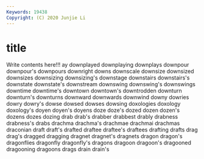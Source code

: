 ```yaml
---
Keywords: 19438
Copyright: (C) 2020 Junjie Li
---
```


# title

Write contents here!!!
ay 
downplayed 
downplaying 
downplays 
downpour 
downpour's
downpours 
downright 
downs 
downscale 
downsize 
downsized 
downsizes 
downsizing 
downsizing's 
downstage
downstairs 
downstairs's 
downstate 
downstate's 
downstream 
downswing 
downswing's 
downswings 
downtime 
downtime's
downtown 
downtown's 
downtrodden 
downturn 
downturn's 
downturns 
downward 
downwards 
downwind 
downy
dowries 
dowry 
dowry's 
dowse 
dowsed 
dowses 
dowsing 
doxologies 
doxology 
doxology's
doyen 
doyen's 
doyens 
doze 
doze's 
dozed 
dozen 
dozen's 
dozens 
dozes
dozing 
drab 
drab's 
drabber 
drabbest 
drably 
drabness 
drabness's 
drabs 
drachma
drachma's 
drachmae 
drachmai 
drachmas 
draconian 
draft 
draft's 
drafted 
draftee 
draftee's
draftees 
drafting 
drafts 
drag 
drag's 
dragged 
dragging 
dragnet 
dragnet's 
dragnets
dragon 
dragon's 
dragonflies 
dragonfly 
dragonfly's 
dragons 
dragoon 
dragoon's 
dragooned 
dragooning
dragoons 
drags 
drain 
drain's 
